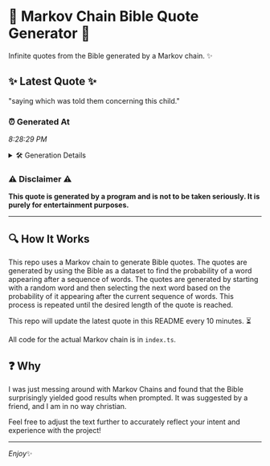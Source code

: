 # 📖 Markov Chain Bible Quote Generator 📖

Infinite quotes from the Bible generated by a Markov chain. ✨

## ✨ Latest Quote ✨
"saying which was told them concerning this child."

### ⏰ Generated At
*8:28:29 PM*

<details>
    <summary>🛠️ Generation Details</summary>
    <p>
        <strong>🌱 Seed:</strong> saying<br>
        <strong>🔄 Iterations:</strong> 7<br>
        <strong>📜 Context History:</strong><br>[ saying ]: which<br>[ saying, which ]: was<br>[ saying, which, was ]: told<br>[ saying, which, was, told ]: them<br>[ saying, which, was, told, them ]: concerning<br>[ saying, which, was, told, them, concerning ]: this<br>[ which, was, told, them, concerning, this ]: child.<br>
    </p>
</details>

### ⚠️ Disclaimer ⚠️
**This quote is generated by a program and is not to be taken seriously. It is purely for entertainment purposes.**

---

## 🔍 How It Works

This repo uses a Markov chain to generate Bible quotes. The quotes are generated by using the Bible as a dataset to find the probability of a word appearing after a sequence of words. The quotes are generated by starting with a random word and then selecting the next word based on the probability of it appearing after the current sequence of words. This process is repeated until the desired length of the quote is reached.

This repo will update the latest quote in this README every 10 minutes. ⏳

All code for the actual Markov chain is in `index.ts`.

## ❓ Why

I was just messing around with Markov Chains and found that the Bible surprisingly yielded good results when prompted. 
It was suggested by a friend, and I am in no way christian.

Feel free to adjust the text further to accurately reflect your intent and experience with the project!

---

*Enjoy*✨
